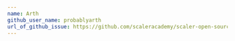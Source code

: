 ```yaml
---
name: Arth
github_user_name: probablyarth
url_of_github_issue: https://github.com/scaleracademy/scaler-open-source-september-challenge/issues/1059
---
```

